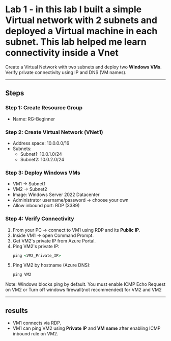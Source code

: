 # Lab 1 - in this lab I built a simple Virtual network with 2 subnets and deployed a Virtual machine in each subnet. This lab helped me learn connectivity inside a Vnet 

Create a Virtual Network with two subnets and deploy two **Windows VMs**. Verify private connectivity using IP and DNS (VM names).

---

## Steps

### Step 1: Create Resource Group
- Name: RG-Beginner

### Step 2: Create Virtual Network (VNet1)
- Address space: 10.0.0.0/16
- Subnets:
  - Subnet1: 10.0.1.0/24
  - Subnet2: 10.0.2.0/24

### Step 3: Deploy Windows VMs
- VM1 → Subnet1
- VM2 → Subnet2
- Image: Windows Server 2022 Datacenter
- Administrator username/password → choose your own
- Allow inbound port: RDP (3389)

### Step 4: Verify Connectivity
1. From your PC → connect to VM1 using RDP and its **Public IP**.
2. Inside VM1 → open Command Prompt.
3. Get VM2's private IP from Azure Portal.
4. Ping VM2's private IP:
   ```cmd
   ping <VM2_Private_IP>
   ```
5. Ping VM2 by hostname (Azure DNS):
   ```cmd
   ping VM2
   ```

Note: Windows blocks ping by default. You must enable ICMP Echo Request on VM2 or Turn off windows firewall(not recommended) for VM2 and VM2

---

## results
- VM1 connects via RDP.
- VM1 can ping VM2 using **Private IP** and **VM name** after enabling ICMP inbound rule on VM2.
